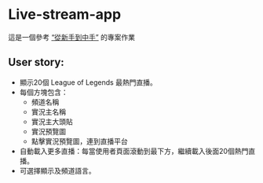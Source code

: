 # Live-stream-app
這是一個參考 [“從新手到中手”](https://github.com/aszx87410/frontend-intermediate-course) 的專案作業
## User story:
* 顯示20個 League of Legends 最熱門直播。
* 每個方塊包含：
  * 頻道名稱
  * 實況主名稱
  * 實況主大頭貼
  * 實況預覽圖
  * 點擊實況預覽圖，連到直播平台
* 自動載入更多直播：每當使用者頁面滾動到最下方，繼續載入後面20個熱門直播。
* 可選擇顯示及頻道語言。
